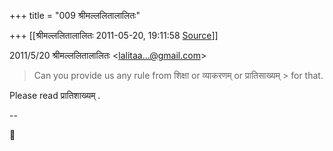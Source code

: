 +++
title = "009 श्रीमल्ललितालालितः"

+++
[[श्रीमल्ललितालालितः	2011-05-20, 19:11:58 [Source](https://groups.google.com/g/samskrita/c/l85fCym6klM)]]



  
  

2011/5/20 श्रीमल्ललितालालितः \<[lalitaa...@gmail.com]()\>

  

> 
> > 
> >   
> Can you provide us any rule from शिक्षा or व्याकरणम् or प्रातिसाख्यम् > for that.  
> > 
> > 

Please read प्रातिशाख्यम् .  

  
--  



